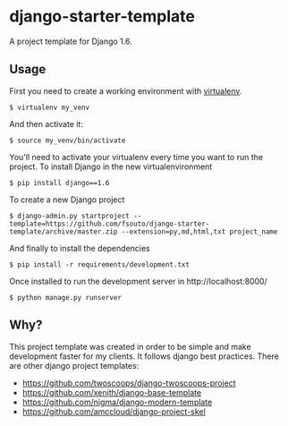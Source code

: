 # django-starter-template #

A project template for Django 1.6.

## Usage ##

First you need to create a working environment with [virtualenv](http://www.virtualenv.org/).

    $ virtualenv my_venv

And then activate it:

    $ source my_venv/bin/activate

You'll need to activate your virtualenv every time you want to run the project. To install Django in the new virtualenvironment

    $ pip install django==1.6

To create a new Django project

    $ django-admin.py startproject --template=https://github.com/fsouto/django-starter-template/archive/master.zip --extension=py,md,html,txt project_name

And finally to install the dependencies

    $ pip install -r requirements/development.txt

Once installed to run the development server in http://localhost:8000/

    $ python manage.py runserver

## Why? ##
This project template was created in order to be simple and make development faster for my clients. It follows django best practices. There are other django project templates:

 - https://github.com/twoscoops/django-twoscoops-project
 - https://github.com/xenith/django-base-template
 - https://github.com/nigma/django-modern-template
 - https://github.com/amccloud/django-project-skel